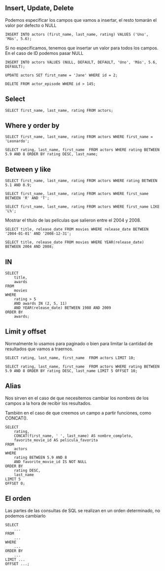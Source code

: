 ## Insert, Update, Delete

Podemos especificar los campos que vamos a insertar, el resto tomarán el valor por defecto o NULL

`INSERT INTO actors (first_name, last_name, rating) VALUES ('Uno', 'Más', 5.6);`

Si no especificamos, tenemos que insertar un valor para todos los campos. En el caso de ID podemos pasar NULL

`INSERT INTO actors VALUES (NULL, DEFAULT, DEFAULT, 'Uno', 'Más', 5.6, DEFAULT);`

`UPDATE actors SET first_name = 'Jane' WHERE id = 2;`

`DELETE FROM actor_episode WHERE id > 145;`

## Select

`SELECT first_name, last_name, rating FROM actors;`

## Where y order by

`SELECT first_name, last_name, rating FROM actors WHERE first_name = 'Leonardo';`

`SELECT rating, last_name, first_name  FROM actors WHERE rating BETWEEN 5.9 AND 8 ORDER BY rating DESC, last_name;`

## Between y like


`SELECT first_name, last_name, rating FROM actors WHERE rating BETWEEN 5.1 AND 8.9;`

`SELECT first_name, last_name, rating FROM actors WHERE first_name BETWEEN 'R' AND 'T';`

`SELECT first_name, last_name, rating FROM actors WHERE first_name LIKE 'L%';`

Mostrar el título de las películas que salieron entre el 2004 y 2008.

`SELECT title, release_date FROM movies WHERE release_date BETWEEN '2004-01-01' AND '2008-12-31';`

`SELECT title, release_date FROM movies WHERE YEAR(release_date) BETWEEN 2004 AND 2008;`

## IN

```
SELECT 
	title,
    awards
FROM 
	movies 
WHERE
	rating > 5
    AND awards IN (2, 5, 11)
    AND YEAR(release_date) BETWEEN 1988 AND 2009
ORDER BY
	awards;
```

## Limit y offset

Normalmente lo usamos para paginado o bien para limitar la cantidad de resultados que vamos a traernos.

`SELECT rating, last_name, first_name  FROM actors LIMIT 10;`

`SELECT rating, last_name, first_name  FROM actors WHERE rating BETWEEN 5.9 AND 8 ORDER BY rating DESC, last_name LIMIT 5 OFFSET 10;`

## Alias

Nos sirven en el caso de que necesitemos cambiar los nombres de los campos a la hora de recibir los resultados.

También en el caso de que creemos un campo a partir funciones, como CONCAT().

```
SELECT 
	rating, 
    CONCAT(first_name, ' ', last_name) AS nombre_completo, 
    favorite_movie_id AS pelicula_favorita
FROM 
	actors 
WHERE 
	rating BETWEEN 5.9 AND 8
    AND favorite_movie_id IS NOT NULL
ORDER BY 
	rating DESC, 
    last_name 
LIMIT 5 
OFFSET 0;
```

## El orden

Las partes de las consultas de SQL se realizan en un orden determinado, no podemos cambiarlo

```
SELECT 
	...
FROM 
	... 
WHERE 
	...
ORDER BY 
	... 
LIMIT ... 
OFFSET ...;
```